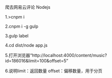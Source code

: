 爬去网易云评论 Nodejs

1.>cnpm i

2.cnpm i -g gulp

3.gulp label

4.cd dist/node app.js

5.打开浏览器“http://localhost:4000/content/music?id=186016&limit=100&offset=5”

6.说明limit：返回数量 offset：偏移数量，用于分页
